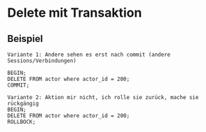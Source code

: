 # Delete mit Transaktion 

## Beispiel 

```
Variante 1: Andere sehen es erst nach commit (andere Sessions/Verbindungen) 

BEGIN;
DELETE FROM actor where actor_id = 200;
COMMIT;

Variante 2: Aktion mir nicht, ich rolle sie zurück, mache sie rückgängig
BEGIN;
DELETE FROM actor where actor_id = 200;
ROLLBOCK;

```
